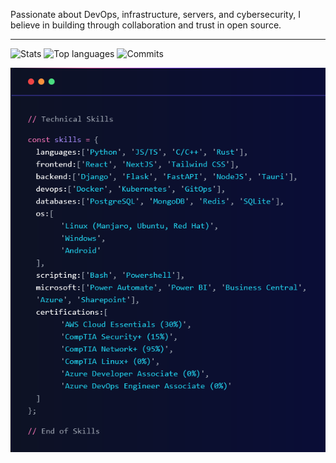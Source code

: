 Passionate about DevOps, infrastructure, servers, and cybersecurity, I believe in building through collaboration and trust in open source. 

------

![Stats](https://github-readme-streak-stats.herokuapp.com/?user=ZackaryW&theme=algolia&hide_border=true&nocache=true)
![Top languages](https://github-readme-stats.vercel.app/api/top-langs/?username=ZackaryW&layout=compact&theme=algolia&hide_border=true&langs_count=10)
![Commits](http://github-profile-summary-cards.vercel.app/api/cards/profile-details?username=ZackaryW&theme=algolia)

![Skills](image.png)